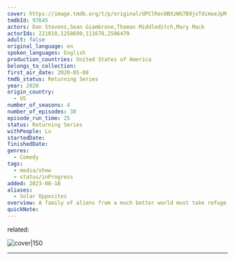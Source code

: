 ```yaml
---
cover: https://image.tmdb.org/t/p/original/dPClRec0BXzWG7B9jsTdimoeJpM.jpg
tmdbId: 97645
actors: Dan Stevens,Sean Giambrone,Thomas Middleditch,Mary Mack
actorIds: 221018,1258699,111678,2506479
adult: false
original_language: en
spoken_languages: English
production_countries: United States of America
belongs_to_collection:  
first_air_date: 2020-05-08
tmdb_status: Returning Series
year: 2020
origin_country: 
  - US
number_of_seasons: 4
number_of_episodes: 38
episode_run_time: 25
status: Returning Series
withPeople: Lu
startedDate:  
finishedDate:  
genres: 
  - Comedy
tags:
  - media/show
  - status/inProgress
added: 2023-08-18
aliases: 
  - Solar Opposites
overview: A family of aliens from a much better world must take refuge in middle America after the destruction of their planet. Their mission: protect the Pupa, a living super computer that will one day evolve into its true form, consume them and terraform the Earth.
quickNote:  
---
```

related: 

![cover|150](https://image.tmdb.org/t/p/original/dPClRec0BXzWG7B9jsTdimoeJpM.jpg)
***
